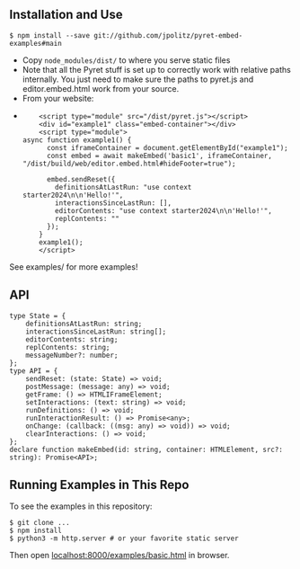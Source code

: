 ## Installation and Use

```
$ npm install --save git://github.com/jpolitz/pyret-embed-examples#main
```

- Copy `node_modules/dist/` to where you serve static files
- Note that all the Pyret stuff is set up to correctly work with relative paths internally. You just need to make sure the paths to pyret.js and editor.embed.html work from your source.
- From your website:
- ```
      <script type="module" src="/dist/pyret.js"></script>
      <div id="example1" class="embed-container"></div>
      <script type="module">
  async function example1() {
        const iframeContainer = document.getElementById("example1");
        const embed = await makeEmbed('basic1', iframeContainer, "/dist/build/web/editor.embed.html#hideFooter=true");

        embed.sendReset({
          definitionsAtLastRun: "use context starter2024\n\n'Hello!'",
          interactionsSinceLastRun: [],
          editorContents: "use context starter2024\n\n'Hello!'",
          replContents: ""
        });
      }
      example1();
      </script>
   ```
See examples/ for more examples!

## API

```
type State = {
    definitionsAtLastRun: string;
    interactionsSinceLastRun: string[];
    editorContents: string;
    replContents: string;
    messageNumber?: number;
};
type API = {
    sendReset: (state: State) => void;
    postMessage: (message: any) => void;
    getFrame: () => HTMLIFrameElement;
    setInteractions: (text: string) => void;
    runDefinitions: () => void;
    runInteractionResult: () => Promise<any>;
    onChange: (callback: ((msg: any) => void)) => void;
    clearInteractions: () => void;
};
declare function makeEmbed(id: string, container: HTMLElement, src?: string): Promise<API>;
```

## Running Examples in This Repo

To see the examples in this repository:

```
$ git clone ...
$ npm install
$ python3 -m http.server # or your favorite static server
```

Then open [localhost:8000/examples/basic.html](http://localhost:8000/src/basic.html) in browser.
